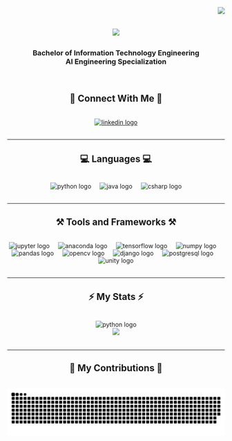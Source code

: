 <!-- Visitors badge -->
<img align="right" src="https://api.visitorbadge.io/api/visitors?path=https%3A%2F%2Fgithub.com%2FYhya-Altroudi&label=visitors&countColor=%231379b2&style=flat" />

<!-- The name -->
<h1 align="center">
<img src="https://readme-typing-svg.herokuapp.com?font=Roboto&weight=700&size=35&duration=4000&color=24F71C&center=true&vCenter=true&random=false&width=500&height=70&lines=Hi+There!+%F0%9F%91%8B;I'm+Yhya+Altroudi" />
</h1>

<!-- Education -->
<h3 align="center">
<strong>Bachelor of Information Technology Engineering <br> AI Engineering Specialization</strong>
</h3>


<br/>


<!-- Connection info -->
<h2 align="center">📱 Connect With Me 📱</h2>

<br/>

<div align="center">
  <a href="http://www.linkedin.com/in/yhya-altroudi" target="_blank">
    <img src="https://raw.githubusercontent.com/maurodesouza/profile-readme-generator/master/src/assets/icons/social/linkedin/default.svg" width="52" height="40" alt="linkedin logo"  />
  </a>
</div>

<br>
<hr/>

<!-- languages -->
<h2 align="center">💻 Languages 💻</h2>

<br/>

<div align="center">
  <img src="https://cdn.jsdelivr.net/gh/devicons/devicon/icons/python/python-original.svg" height="40" alt="python logo"  />
  <img width="12" />
  <img src="https://cdn.jsdelivr.net/gh/devicons/devicon/icons/java/java-original.svg" height="40" alt="java logo"  />
  <img width="12" />
  <img src="https://cdn.jsdelivr.net/gh/devicons/devicon/icons/csharp/csharp-original.svg" height="40" alt="csharp logo"  />
</div>

<br/>
<hr/>

<!--Tools and frameworks -->
<h2 align="center">⚒️ Tools and Frameworks ⚒️</h2>

<br/>

<div align="center">
  <img src="https://cdn.jsdelivr.net/gh/devicons/devicon/icons/jupyter/jupyter-original.svg" height="40" alt="jupyter logo"  />
  <img width="12" />
  <img src="https://cdn.jsdelivr.net/gh/devicons/devicon/icons/anaconda/anaconda-original.svg" height="40" alt="anaconda logo"  />
  <img width="12" />
  <img src="https://cdn.jsdelivr.net/gh/devicons/devicon/icons/tensorflow/tensorflow-original.svg" height="40" alt="tensorflow logo"  />
  <img width="12" />
  <img src="https://cdn.jsdelivr.net/gh/devicons/devicon/icons/numpy/numpy-original.svg" height="40" alt="numpy logo"  />
  <img width="12" />
  <img src="https://cdn.jsdelivr.net/gh/devicons/devicon/icons/pandas/pandas-original.svg" height="40" alt="pandas logo"  />
  <img width="12" />
  <img src="https://cdn.jsdelivr.net/gh/devicons/devicon/icons/opencv/opencv-original.svg" height="40" alt="opencv logo"  />
  <img width="12" />
  <img src="https://cdn.jsdelivr.net/gh/devicons/devicon/icons/django/django-plain.svg" height="40" alt="django logo"  />
  <img width="12" />
  <img src="https://cdn.jsdelivr.net/gh/devicons/devicon/icons/postgresql/postgresql-original.svg" height="40" alt="postgresql logo"  />
  <img width="12" />
  <img src="https://cdn.jsdelivr.net/gh/devicons/devicon/icons/unity/unity-original.svg" height="40" alt="unity logo"  />
</div>

<br/>
<hr/>

<!-- Github stats-->
<h2 align="center">⚡ My Stats ⚡</h2>

<br/>

<div align=center>

<img src="https://github-readme-streak-stats.herokuapp.com/?user=Yhya-Altroudi&theme=github-dark&background=20232a" alt="python logo"  />
<br/>
<img src="https://github-readme-stats.vercel.app/api/top-langs/?username=Yhya-Altroudi&layout=compact&theme=shadow_green&title_color=39d353&border_color=39d353&text_color=FFFFFF&bg_color=20232a"/>

</div>

<br/>
<hr/>

<div align="center">
  <h2>🐍 My Contributions 🐍</h2>
  <br>
  <img alt="snake eating my contributions" src="https://github.com/Yhya-Altroudi/Yhya-Altroudi/blob/output/github-contribution-grid-snake-dark.svg" />
</div>

<br/><br/>
